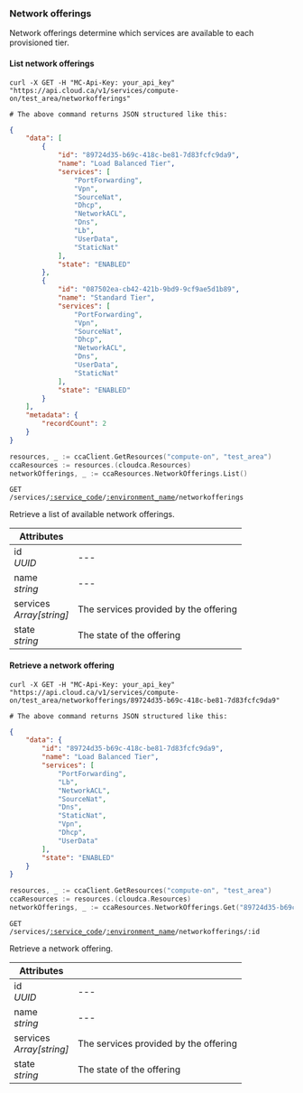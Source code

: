 ### Network offerings

Network offerings determine which services are available to each provisioned tier.

#### List network offerings

```shell
curl -X GET -H "MC-Api-Key: your_api_key"
"https://api.cloud.ca/v1/services/compute-on/test_area/networkofferings"

# The above command returns JSON structured like this:
```
```json
{
    "data": [
        {
            "id": "89724d35-b69c-418c-be81-7d83fcfc9da9",
            "name": "Load Balanced Tier",
            "services": [
                "PortForwarding",
                "Vpn",
                "SourceNat",
                "Dhcp",
                "NetworkACL",
                "Dns",
                "Lb",
                "UserData",
                "StaticNat"
            ],
            "state": "ENABLED"
        },
        {
            "id": "087502ea-cb42-421b-9bd9-9cf9ae5d1b89",
            "name": "Standard Tier",
            "services": [
                "PortForwarding",
                "Vpn",
                "SourceNat",
                "Dhcp",
                "NetworkACL",
                "Dns",
                "UserData",
                "StaticNat"
            ],
            "state": "ENABLED"
        }
    ],
    "metadata": {
        "recordCount": 2
    }
}
```
```go
resources, _ := ccaClient.GetResources("compute-on", "test_area")
ccaResources := resources.(cloudca.Resources)
networkOfferings, _ := ccaResources.NetworkOfferings.List()
```

<code>GET /services/<a href="#service-connections">:service_code</a>/<a href="#environments">:environment_name</a>/networkofferings</code>

Retrieve a list of available network offerings.

Attributes | &nbsp;
---------- | -----
id<br/>*UUID* | ---
name<br/>*string* | ---
services<br/>*Array[string]* | The services provided by the offering
state<br/>*string* | The state of the offering

#### Retrieve a network offering

```shell
curl -X GET -H "MC-Api-Key: your_api_key"
"https://api.cloud.ca/v1/services/compute-on/test_area/networkofferings/89724d35-b69c-418c-be81-7d83fcfc9da9"

# The above command returns JSON structured like this:
```
```json
{
    "data": {
        "id": "89724d35-b69c-418c-be81-7d83fcfc9da9",
        "name": "Load Balanced Tier",
        "services": [
            "PortForwarding",
            "Lb",
            "NetworkACL",
            "SourceNat",
            "Dns",
            "StaticNat",
            "Vpn",
            "Dhcp",
            "UserData"
        ],
        "state": "ENABLED"
    }
}
```
```go
resources, _ := ccaClient.GetResources("compute-on", "test_area")
ccaResources := resources.(cloudca.Resources)
networkOfferings, _ := ccaResources.NetworkOfferings.Get("89724d35-b69c-418c-be81-7d83fcfc9da9")
```

<code>GET /services/<a href="#service-connections">:service_code</a>/<a href="#environments">:environment_name</a>/networkofferings/:id</code>

Retrieve a network offering.

Attributes | &nbsp;
---------- | -----
id<br/>*UUID* | ---
name<br/>*string* | ---
services<br/>*Array[string]* | The services provided by the offering
state<br/>*string* | The state of the offering
